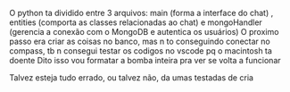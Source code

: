 O python ta dividido entre 3 arquivos: main (forma a interface do chat) , entities (comporta as classes relacionadas ao chat) e mongoHandler (gerencia a conexão com o MongoDB e autentica os usuários)
O proximo passo era criar as coisas no banco, mas n to conseguindo conectar no compass, tb n consegui testar os codigos no vscode pq o macintosh ta doente
Dito isso vou formatar a bomba inteira pra ver se volta a funcionar

Talvez esteja tudo errado, ou talvez não, da umas testadas de cria
